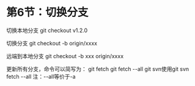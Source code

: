 # 第6节：切换分支

切换本地分支
git checkout v1.2.0

切换分支
git checkout -b origin/xxxx

远端到本地分支
git checkout -b xxx origin/xxxx

更新所有分支，命令可以简写为：
git fetch
git fetch --all
git svn使用git svn fetch --all
注：--all等价于-a